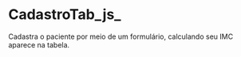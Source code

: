 # CadastroTab_js_
Cadastra o paciente por meio de um formulário, calculando seu IMC aparece na tabela.
